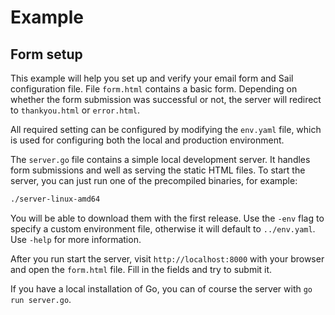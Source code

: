 # Example

## Form setup

This example will help you set up and verify your email form and Sail configuration file.
File `form.html` contains a basic form. Depending on whether the form submission was successful or not, the server will redirect to `thankyou.html` or `error.html`.

All required setting can be configured by modifying the `env.yaml` file, which is used for configuring both the local and production environment.

The `server.go` file contains a simple local development server.
It handles form submissions and well as serving the static HTML files.
To start the server, you can just run one of the precompiled binaries, for example:
```bash
./server-linux-amd64
```
You will be able to download them with the first release.
Use the `-env` flag to specify a custom environment file, otherwise it will default to `../env.yaml`.
Use `-help` for more information.

After you run start the server, visit `http://localhost:8000` with your browser and open the `form.html` file. Fill in the fields and try to submit it. 

If you have a local installation of Go, you can of course the server with `go run server.go`.




